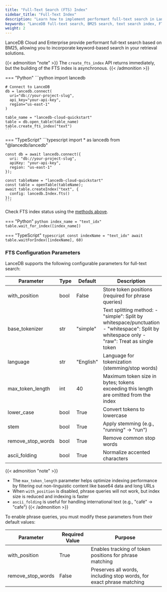 ```yaml
---
title: "Full-Text Search (FTS) Index"
sidebar_title: "Full-Text Index"
description: "Learn how to implement performant full-text search in LanceDB using BM25. Includes configuration options, API examples in Python and TypeScript, and best practices for text search optimization."
keywords: "LanceDB full-text search, BM25 search, text search index, FTS configuration, text tokenization, search optimization, Python TypeScript search API"
weight: 2
---
```


LanceDB Cloud and Enterprise provide performant full-text search based on BM25, allowing you to incorporate keyword-based search in your retrieval solutions.

{{< admonition "note" >}}
The `create_fts_index` API returns immediately, but the building of the FTS index is asynchronous.
{{< /admonition >}}

=== "Python"
    ```python
    import lancedb

    # Connect to LanceDB
    db = lancedb.connect(
      uri="db://your-project-slug",
      api_key="your-api-key",
      region="us-east-1"
    )

    table_name = "lancedb-cloud-quickstart"
    table = db.open_table(table_name)
    table.create_fts_index("text")
    ```

=== "TypeScript"
    ```typescript
    import * as lancedb from "@lancedb/lancedb"

    const db = await lancedb.connect({
      uri: "db://your-project-slug",
      apiKey: "your-api-key",
      region: "us-east-1"
    });

    const tableName = "lancedb-cloud-quickstart"
    const table = openTable(tableName);
    await table.createIndex("text", {
      config: lancedb.Index.fts()
    });
    ```

Check FTS index status using the [methods above](#check-index-status).

=== "Python"
    ```python
    index_name = "text_idx"
    table.wait_for_index([index_name])
    ```

=== "TypeScript"
    ```typescript
    const indexName = "text_idx"
    await table.waitForIndex([indexName], 60)
    ```

### FTS Configuration Parameters

LanceDB supports the following configurable parameters for full-text search:

| Parameter         | Type | Default   | Description                                                                                                                                   |
| ----------------- | ---- | --------- | --------------------------------------------------------------------------------------------------------------------------------------------- |
| with_position     | bool | False      | Store token positions (required for phrase queries)                                                                                           |
| base_tokenizer    | str  | "simple"  | Text splitting method:  - "simple": Split by whitespace/punctuation  - "whitespace": Split by whitespace only  - "raw": Treat as single token |
| language          | str  | "English" | Language for tokenization (stemming/stop words)                                                                                               |
| max_token_length  | int  | 40        | Maximum token size in bytes; tokens exceeding this length are omitted from the index                                                          |
| lower_case        | bool | True      | Convert tokens to lowercase                                                                                                                   |
| stem              | bool | True     | Apply stemming (e.g., "running" → "run")                                                                                                      |
| remove_stop_words | bool | True     | Remove common stop words                                                                                                                      |
| ascii_folding     | bool | True     | Normalize accented characters                                                                                                                 |
{{< admonition "note" >}}
- The `max_token_length` parameter helps optimize indexing performance by filtering out non-linguistic content like base64 data and long URLs
- When `with_position` is disabled, phrase queries will not work, but index size is reduced and indexing is faster
- `ascii_folding` is useful for handling international text (e.g., "café" → "cafe")
{{< /admonition >}}

To enable phrase queries, you must modify these parameters from their default values:

| Parameter         | Required Value | Purpose |
|-------------------|----------------|---------|
| with_position     | True           | Enables tracking of token positions for phrase matching |
| remove_stop_words | False          | Preserves all words, including stop words, for exact phrase matching |